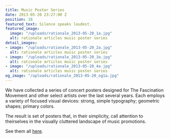 ```yaml
---
title: Music Poster Series
date: 2013-05-20 23:27:00 Z
position: 18
featured_text: Silence speaks loudest.
featured_image:
  image: "/uploads/rationale_2013-05-20_1a.jpg"
  alt: rationale articles music poster series
detail_images:
- image: "/uploads/rationale_2013-05-20_2a.jpg"
  alt: rationale articles music poster series
- image: "/uploads/rationale_2013-05-20_3a.jpg"
  alt: rationale articles music poster series
- image: "/uploads/rationale_2013-05-20_4a.jpg"
  alt: rationale articles music poster series
og_image: "/uploads/rationale_2013-05-20_og1a.jpg"
---
```


We have collected a series of concert posters designed for The Fascination Movement and other select artists over the last several years. Each employs a variety of focused visual devices: strong, simple typography; geometric shapes; primary colors. 

The result is set of posters that, in their simplicity, call attention to theirselves in the visually cluttered landscape of music promotions.

See them all [here](https://rationale-design.com/our-work/music/).